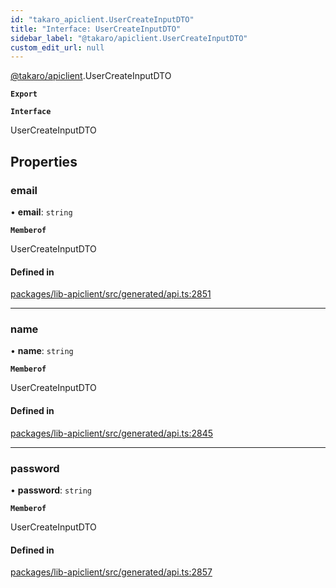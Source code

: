 ```yaml
---
id: "takaro_apiclient.UserCreateInputDTO"
title: "Interface: UserCreateInputDTO"
sidebar_label: "@takaro/apiclient.UserCreateInputDTO"
custom_edit_url: null
---
```


[@takaro/apiclient](../modules/takaro_apiclient.md).UserCreateInputDTO

**`Export`**

**`Interface`**

UserCreateInputDTO

## Properties

### email

• **email**: `string`

**`Memberof`**

UserCreateInputDTO

#### Defined in

[packages/lib-apiclient/src/generated/api.ts:2851](https://github.com/niekcandaele/Takaro/blob/91fb19b/packages/lib-apiclient/src/generated/api.ts#L2851)

___

### name

• **name**: `string`

**`Memberof`**

UserCreateInputDTO

#### Defined in

[packages/lib-apiclient/src/generated/api.ts:2845](https://github.com/niekcandaele/Takaro/blob/91fb19b/packages/lib-apiclient/src/generated/api.ts#L2845)

___

### password

• **password**: `string`

**`Memberof`**

UserCreateInputDTO

#### Defined in

[packages/lib-apiclient/src/generated/api.ts:2857](https://github.com/niekcandaele/Takaro/blob/91fb19b/packages/lib-apiclient/src/generated/api.ts#L2857)
